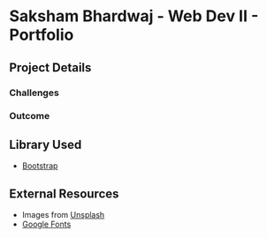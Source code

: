 # Saksham Bhardwaj - Web Dev II - Portfolio

## Project Details

### Challenges

### Outcome

## Library Used

- [Bootstrap](https://getbootstrap.com/docs/5.3/getting-started/introduction/)

## External Resources

- Images from [Unsplash](https://unsplash.com/)
- [Google Fonts]()

